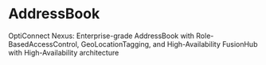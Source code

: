 # AddressBook
OptiConnect Nexus: Enterprise-grade AddressBook with Role-BasedAccessControl, GeoLocationTagging, and High-Availability FusionHub with High-Availability architecture
